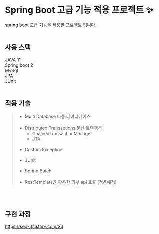# Spring Boot 고급 기능 적용 프로젝트 ✨
spring boot 고급 기능을 적용한 프로젝트 입니다.
<br/>
<br/>

## 사용 스택
JAVA 11 <br/>
Spring boot 2 <br/>
MySql <br/>
JPA <br/>
JUnit <br/>
<br/>

## 적용 기술
> - Multi Database 다중 데이터베이스 <br/><br/>
> - Distributed Transactions 분산 트랜잭션
>     - ChainedTransactionManager </br>
>     - JTA <br/><br/>
> - Custom Exception <br/><br/>
> - JUnit <br/><br/>
> - Spring Batch<br/><br/>
> - RestTemplate을 활용한 외부 api 호출 (적용예정) 
<br/>
<br/>

## 구현 과정
https://seo-0.tistory.com/23
